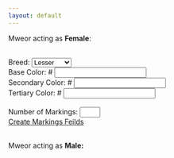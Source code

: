```yaml
---
layout: default
---
```


<div class="row">
  <div class="column">Mweor acting as <b>Female</b>:<br><br>

  <label for="breed">Breed: </label>
    <select name="breed" id="breed">
      <option value="lesser">Lesser</option>
      <option value="longhair">Longhair</option>
      <option value="munchkin">Munchkin</option>
      <option value="fire">Fire</option>
      <option value="air">Air</option>
      <option value="earth">Earth</option>
      <option value="water">Water</option>
      <option value="lightning">Lightning</option>
      <option value="plant">Plant</option>
      <option value="ice">Ice</option>
    </select><br>
  <label for="base">Base Color: #</label>
    <input type="text" id="base" name="base"><br>
  <label for="secondary">Secondary Color: #</label>
    <input type="text" id="secondary" name="secondary"><br>
  <label for="tertiary">Tertiary Color: #</label>
    <input type="text" id="tertiary" name="tertiary"><br><br>
  <label for="mlf">Number of Markings:</label>
    <input type="text" id="mlf" name="mlf" maxlength="2" size="2"><br>
    <a href="#" id="markinglistf" onclick="addFields()">Create Markings Feilds</a><br><br>
    <div id="containerf"/>

  </div>
  <div class="column">Mweor acting as <b>Male<b>:<br><br>



  </div>
</div>
